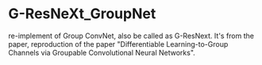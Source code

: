 # G-ResNeXt_GroupNet
re-implement of Group ConvNet, also be called as G-ResNext. It's from the paper, reproduction of the paper "Differentiable Learning-to-Group Channels via Groupable Convolutional Neural Networks".
